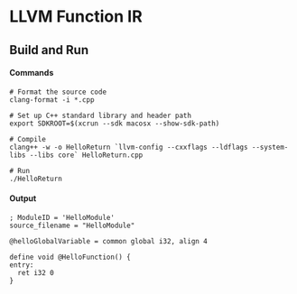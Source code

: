 # LLVM Function IR

## Build and Run

#### Commands

```
# Format the source code
clang-format -i *.cpp

# Set up C++ standard library and header path
export SDKROOT=$(xcrun --sdk macosx --show-sdk-path)

# Compile
clang++ -w -o HelloReturn `llvm-config --cxxflags --ldflags --system-libs --libs core` HelloReturn.cpp

# Run
./HelloReturn
```

#### Output

```
; ModuleID = 'HelloModule'
source_filename = "HelloModule"

@helloGlobalVariable = common global i32, align 4

define void @HelloFunction() {
entry:
  ret i32 0
}
```
